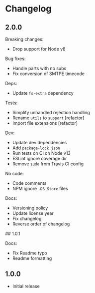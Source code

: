 # Changelog

## 2.0.0

Breaking changes:

* Drop support for Node v8

Bug fixes:

* Handle parts with no subs
* Fix conversion of SMTPE timecode

Deps:

* Update `fs-extra` dependency

Tests:

* Simplify unhandled rejection handling
* Rename `utils` to `support` [refactor]
* Import file extensions [refactor]

Dev:

* Update dev dependencies
* Add `package-lock.json`
* Run tests on CI on Node v13
* ESLint ignore coverage dir
* Remove `sudo` from Travis CI config

No code:

* Code comments
* NPM ignore `.DS_Store` files

Docs:

* Versioning policy
* Update license year
* Fix changelog
* Reverse order of changelog

## 1.0.1

Docs:

* Fix Readme typo
* Readme formatting

## 1.0.0

* Initial release
